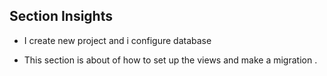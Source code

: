 ## Section Insights

- I create new project and i configure database 

- This section is about of how to set up the views and make a migration .